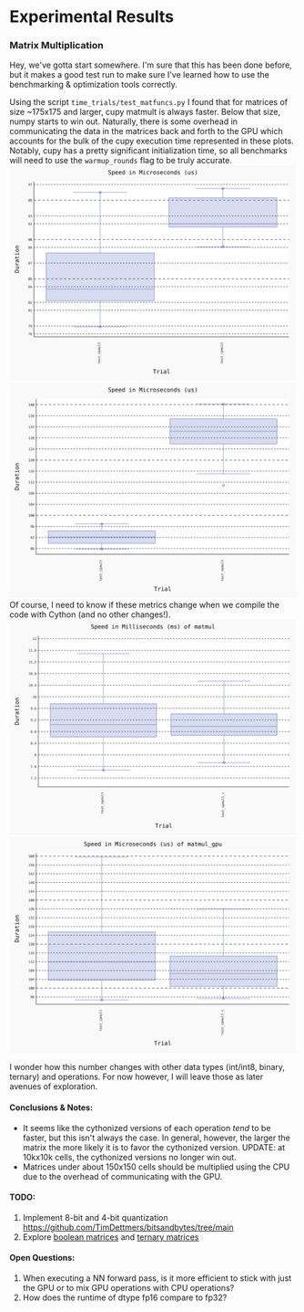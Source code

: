 # Experimental Results

### Matrix Multiplication
Hey, we've gotta start somewhere. I'm sure that this has been done before, but it makes a good test run to make sure I've learned how to use the benchmarking & optimization tools correctly.

Using the script `time_trials/test_matfuncs.py` I found that for matrices of size ~175x175 and larger, cupy matmult is always faster. Below that size, numpy starts to win out. Naturally, there is some overhead in communicating the data in the matrices back and forth to the GPU which accounts for the bulk of the cupy execution time represented in these plots. Notably, cupy has a pretty significant initialization time, so all benchmarks will need to use the `warmup_rounds` flag to be truly accurate.
![150x150](../blob/benchmark_matmul_150.svg)
![175x175](../blob/benchmark_matmul_175.svg)
Of course, I need to know if these metrics change when we compile the code with Cython (and no other changes!).
![1000x1000](../blob/benchmark_matmul_1000_cpu.svg)
![1000x1000](../blob/benchmark_matmul_1000_gpu.svg)

I wonder how this number changes with other data types (int/int8, binary, ternary) and operations. For now however, I will leave those as later avenues of exploration.
#### Conclusions & Notes:
 - It seems like the cythonized versions of each operation *tend* to be faster, but this isn't always the case. In general, however, the larger the matrix the more likely it is to favor the cythonized version. UPDATE: at 10kx10k cells, the cythonized versions no longer win out.
 - Matrices under about 150x150 cells should be multiplied using the CPU due to the overhead of communicating with the GPU.

#### TODO:
1. Implement 8-bit and 4-bit quantization https://github.com/TimDettmers/bitsandbytes/tree/main
2. Explore [boolean matrices](https://stackoverflow.com/questions/18447321/binary-matrix-multiplication-bit-twiddling-hack) and [ternary matrices](https://github.com/google/gemmlowp)

#### Open Questions:
1. When executing a NN forward pass, is it more efficient to stick with just the GPU or to mix GPU operations with CPU operations?
2. How does the runtime of dtype fp16 compare to fp32?